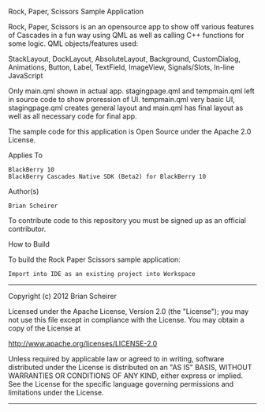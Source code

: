 Rock, Paper, Scissors Sample Application

Rock, Paper, Scissors is an an opensource app to show off various features of Cascades in a fun way using QML
as well as calling C++ functions for some logic.  QML objects/features used:

StackLayout, 
DockLayout, 
AbsoluteLayout, 
Background, 
CustomDialog, 
Animations, 
Button, 
Label, 
TextField, 
ImageView, 
Signals/Slots, 
In-line JavaScript


Only main.qml shown in actual app. stagingpage.qml and tempmain.qml left in source code to show proression of UI.  tempmain.qml
very basic UI, stagingpage.qml creates general layout and main.qml has final layout as well as all necessary code for final app.

The sample code for this application is Open Source under the Apache 2.0 License.

Applies To

    BlackBerry 10
    BlackBerry Cascades Native SDK (Beta2) for BlackBerry 10

Author(s)

    Brian Scheirer


To contribute code to this repository you must be signed up as an official contributor.

How to Build

To build the Rock Paper Scissors sample application:

    Import into IDE as an existing project into Workspace




************************************************************************
Copyright (c) 2012 Brian Scheirer

Licensed under the Apache License, Version 2.0 (the "License");
you may not use this file except in compliance with the License.
You may obtain a copy of the License at

http://www.apache.org/licenses/LICENSE-2.0

Unless required by applicable law or agreed to in writing, software
distributed under the License is distributed on an "AS IS" BASIS,
WITHOUT WARRANTIES OR CONDITIONS OF ANY KIND, either express or implied.
See the License for the specific language governing permissions and
limitations under the License.
************************************************************************


